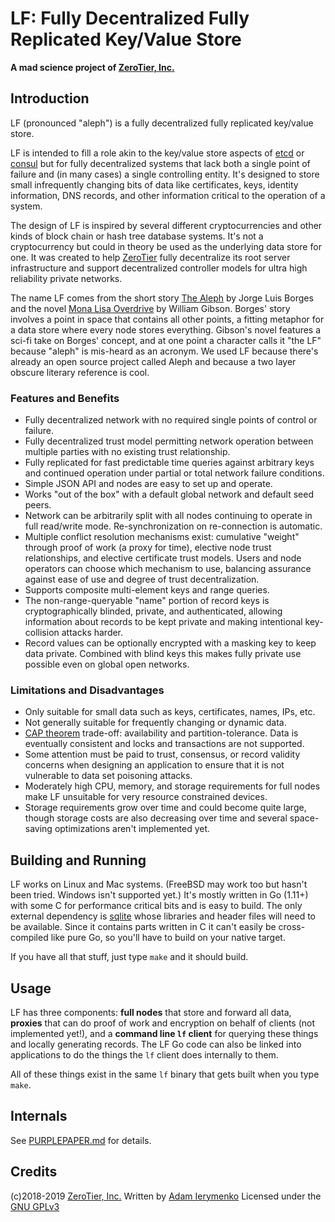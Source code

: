 # LF: Fully Decentralized Fully Replicated Key/Value Store

**A mad science project of [ZeroTier, Inc.](https://www.zerotier.com)**

## Introduction

LF (pronounced "aleph") is a fully decentralized fully replicated key/value store.

LF is intended to fill a role akin to the key/value store aspects of [etcd](https://github.com/etcd-io/etcd) or [consul](https://www.consul.io) but for fully decentralized systems that lack both a single point of failure and (in many cases) a single controlling entity. It's designed to store small infrequently changing bits of data like certificates, keys, identity information, DNS records, and other information critical to the operation of a system.

The design of LF is inspired by several different cryptocurrencies and other kinds of block chain or hash tree database systems. It's not a cryptocurrency but could in theory be used as the underlying data store for one. It was created to help [ZeroTier](https://www.zerotier.com/) fully decentralize its root server infrastructure and support decentralized controller models for ultra high reliability private networks.

The name LF comes from the short story [The Aleph](https://en.wikipedia.org/wiki/The_Aleph_%28short_story%29) by Jorge Luis Borges and the novel [Mona Lisa Overdrive](https://en.wikipedia.org/wiki/Mona_Lisa_Overdrive) by William Gibson. Borges' story involves a point in space that contains all other points, a fitting metaphor for a data store where every node stores everything. Gibson's novel features a sci-fi take on Borges' concept, and at one point a character calls it "the LF" because "aleph" is mis-heard as an acronym. We used LF because there's already an open source project called Aleph and because a two layer obscure literary reference is cool.

### Features and Benefits

 * Fully decentralized network with no required single points of control or failure.
 * Fully decentralized trust model permitting network operation between multiple parties with no existing trust relationship.
 * Fully replicated for fast predictable time queries against arbitrary keys and continued operation under partial or total network failure conditions.
 * Simple JSON API and nodes are easy to set up and operate.
 * Works "out of the box" with a default global network and default seed peers.
 * Network can be arbitrarily split with all nodes continuing to operate in full read/write mode. Re-synchronization on re-connection is automatic.
 * Multiple conflict resolution mechanisms exist: cumulative "weight" through proof of work (a proxy for time), elective node trust relationships, and elective certificate trust models. Users and node operators can choose which mechanism to use, balancing assurance against ease of use and degree of trust decentralization.
 * Supports composite multi-element keys and range queries.
 * The non-range-queryable "name" portion of record keys is cryptographically blinded, private, and authenticated, allowing information about records to be kept private and making intentional key-collision attacks harder.
 * Record values can be optionally encrypted with a masking key to keep data private. Combined with blind keys this makes fully private use possible even on global open networks.

### Limitations and Disadvantages

 * Only suitable for small data such as keys, certificates, names, IPs, etc.
 * Not generally suitable for frequently changing or dynamic data.
 * [CAP theorem](https://en.wikipedia.org/wiki/CAP_theorem) trade-off: availability and partition-tolerance. Data is eventually consistent and locks and transactions are not supported.
 * Some attention must be paid to trust, consensus, or record validity concerns when designing an application to ensure that it is not vulnerable to data set poisoning attacks.
 * Moderately high CPU, memory, and storage requirements for full nodes make LF unsuitable for very resource constrained devices.
 * Storage requirements grow over time and could become quite large, though storage costs are also decreasing over time and several space-saving optimizations aren't implemented yet.

## Building and Running

LF works on Linux and Mac systems. (FreeBSD may work too but hasn't been tried. Windows isn't supported yet.) It's mostly written in Go (1.11+) with some C for performance critical bits and is easy to build. The only external dependency is [sqlite](https://sqlite.org/) whose libraries and header files will need to be available. Since it contains parts written in C it can't easily be cross-compiled like pure Go, so you'll have to build on your native target.

If you have all that stuff, just type `make` and it should build.

## Usage

LF has three components: **full nodes** that store and forward all data, **proxies** that can do proof of work and encryption on behalf of clients (not implemented yet!), and a **command line `lf` client** for querying these things and locally generating records. The LF Go code can also be linked into applications to do the things the `lf` client does internally to them.

All of these things exist in the same `lf` binary that gets built when you type `make`.



## Internals

See [PURPLEPAPER.md](PURPLEPAPER.md) for details.

## Credits

(c)2018-2019 [ZeroTier, Inc.](https://www.zerotier.com/) 
Written by [Adam Ierymenko](http://adamierymenko.com/) 
Licensed under the [GNU GPLv3](LICENSE.txt)
